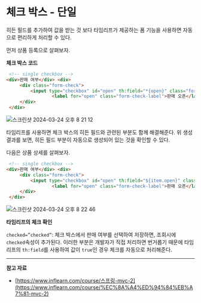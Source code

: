 # 체크 박스 - 단일

히든 필드를 추가하여 값을 받는 것 보다 타임리프가 제공하는 폼 기능을 사용하면 자동으로 편리하게 처리할 수 있다.

먼저 상품 등록으로 살펴보자.

**체크 박스 코드**

```html
 <!-- single checkbox -->
<div>판매 여부</div> <div>
     <div class="form-check">
         <input type="checkbox" id="open" th:field="*{open}" class="form-check-input">
				 <label for="open" class="form-check-label">판매 오픈</label>
     </div>
 </div>
```

![스크린샷 2024-03-24 오후 8 21 12](https://github.com/Heo-y-y/development-blog/assets/112863029/87422a3e-1e3c-4d57-b1bb-97bcb6b89d60)

타임리프를 사용하면 체크 박스의 히든 필드와 관련된 부분도 함께 해결해준다. 위 생성 결과를 보면, 히든 필드 부분이 자동으로 생성되어 있는 것을 확인할 수 있다.

다음은 상품 상세를 살펴보자.

```html
 <!-- single checkbox -->
<div>판매 여부</div> <div>
     <div class="form-check">
         <input type="checkbox" id="open" th:field="${item.open}" class="form-check-input" disabled>
				 <label for="open" class="form-check-label">판매 오픈</label>
     </div>
 </div>
```

![스크린샷 2024-03-24 오후 8 22 46](https://github.com/Heo-y-y/development-blog/assets/112863029/bf300d24-63e1-4d17-940d-220be51e89fe)

**타임리프의  체크 확인**

`checked=”checked”`: 체크 박스에서 판매 여부를 선택하여 저장하면, 조회시에 `checked`속성이 추가된다. 이러한 부분은 개발자가 직접 처리하면 번거롭기 때문에 타임리프의 `th:field`를 사용하여 값이 `true`인 경우 체크를 자동으로 처리해준다.

---

**참고 자료**

- [https://www.inflearn.com/course/스프링-mvc-2](https://www.inflearn.com/course/%EC%8A%A4%ED%94%84%EB%A7%81-mvc-2)
